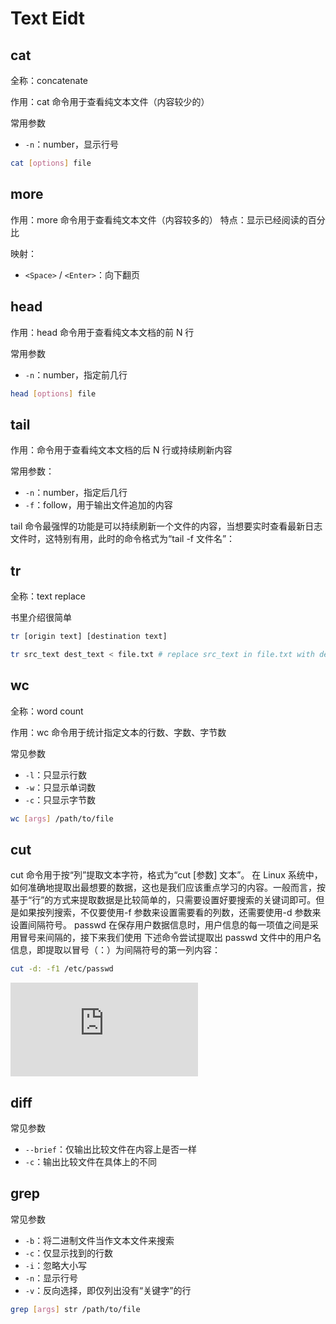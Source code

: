 # Text Eidt

## cat

全称：concatenate

作用：cat 命令用于查看纯文本文件（内容较少的）

常用参数

- `-n`：number，显示行号

```bash
cat [options] file
```

## more

作用：more 命令用于查看纯文本文件（内容较多的）
特点：显示已经阅读的百分比

映射：

- `<Space>` / `<Enter>`：向下翻页

## head

作用：head 命令用于查看纯文本文档的前 N 行

常用参数

- `-n`：number，指定前几行

```bash
head [options] file
```

## tail

作用：命令用于查看纯文本文档的后 N 行或持续刷新内容

常用参数：

- `-n`：number，指定后几行
- `-f`：follow，用于输出文件追加的内容

tail 命令最强悍的功能是可以持续刷新一个文件的内容，当想要实时查看最新日志文件时，这特别有用，此时的命令格式为“tail -f 文件名”：

## tr

全称：text replace

书里介绍很简单

```bash
tr [origin text] [destination text]
```

```bash
tr src_text dest_text < file.txt # replace src_text in file.txt with dest_text, and print the result in the stdout
```

## wc

全称：word count

作用：wc 命令用于统计指定文本的行数、字数、字节数

常见参数

- `-l`：只显示行数
- `-w`：只显示单词数
- `-c`：只显示字节数

```bash
wc [args] /path/to/file
```

## cut

cut 命令用于按“列”提取文本字符，格式为“cut [参数] 文本”。
在 Linux 系统中，如何准确地提取出最想要的数据，这也是我们应该重点学习的内容。一般而言，按基于“行”的方式来提取数据是比较简单的，只需要设置好要搜索的关键词即可。但是如果按列搜索，不仅要使用-f 参数来设置需要看的列数，还需要使用-d 参数来设置间隔符号。
passwd 在保存用户数据信息时，用户信息的每一项值之间是采用冒号来间隔的，接下来我们使用
下述命令尝试提取出 passwd 文件中的用户名信息，即提取以冒号（：）为间隔符号的第一列内容：

```bash
cut -d: -f1 /etc/passwd
```

![Linux Cut](https://www.cnblogs.com/dong008259/archive/2011/12/09/2282679.html)

## diff

常见参数

- `--brief`：仅输出比较文件在内容上是否一样
- `-c`：输出比较文件在具体上的不同

## grep

常见参数

- `-b`：将二进制文件当作文本文件来搜索
- `-c`：仅显示找到的行数
- `-i`：忽略大小写
- `-n`：显示行号
- `-v`：反向选择，即仅列出没有“关键字”的行

```bash
grep [args] str /path/to/file
```

